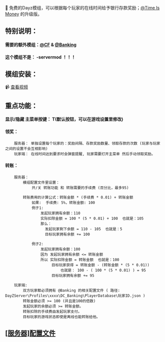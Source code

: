 🎉 免费的Dayz模组，可以根据每个玩家的在线时间给予银行存款奖励；[@Time Is Money](https://steamcommunity.com/sharedfiles/filedetails/?id=2045438856&searchtext=Time+Is+Money) 的升级版。

## 特别说明：
#### 需要的额外模组：[@CF](https://steamcommunity.com/sharedfiles/filedetails/?id=1559212036) & [@Banking](https://steamcommunity.com/sharedfiles/filedetails/?id=1836257061)
#### 这个模组不是： -servermod ！！！

## 模组安装：
  :video_camera: [查看视频](https://www.bilibili.com/video/BV1qy4y1u7hr)

## 重点功能：
#### 显示/隐藏 主菜单按键： T(默认按钮，可以在游戏设置里修改)
#### 领奖：
        服务器： 单独设置每个玩家的：奖励间隔、存款奖励数量、领取存款的次数 (玩家与玩家之间的设置不会互相影响)
        玩家端： 在线时间达到要求时会弹窗提醒, 玩家需要打开主菜单 然后手动领取奖励。
#### 转账：
        服务器：
            模组配置文件里设置：
                开/关 转账功能 和 转账需要的手续费 (百分比，最多95)

            转账费用的计算公式：转账金额 * (手续费 * 0.01) + 转账金额
                如果:  手续费: 5%，转账金额: 100
                例子1:
                    发起玩家拥有余额：110
                    实际扣除金额 = 100 * (5 * 0.01) + 100  也就是：105
                    那么：
                      发起玩家剩下余额 = 110 - 105  也就是：5
                      目标玩家拥有余额 += 100

                例子2:
                    发起玩家拥有余额：100
                    因为 发起玩家拥有余额 <= 转账金额
                    所以 实际扣除金额 = 转账金额  也就是：100
                         目标玩家获得 = 转账金额 - (转账金额 * (5 * 0.01))  
                             也就是： 100 - ( 100 * (5 * 0.01) ) = 95
                         目标玩家拥有余额 += 95

        玩家端:
            双方玩家都必须拥有 @Banking 的相关配置文件 ( 路径: DayZServer\Profiles\xxxx\DC_Banking\PlayerDatabase\玩家ID.json )
            转账金额必须 >= 100 (并且是100的倍数)
            发起玩家的余额必须 >= 转账金额。
            转账扣除的手续费由发起玩家支付。
            目标玩家的游戏状态即使是离线也能转账给他。

## [[服务器]配置文件](https://github.com/S1mpleTAT/Dayz-OnlineRewards/tree/main/chinese/%E9%85%8D%E7%BD%AE%E6%96%87%E4%BB%B6)
